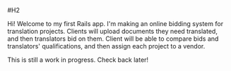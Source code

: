 <!-- # README

This README would normally document whatever steps are necessary to get the
application up and running.

Things you may want to cover:

* Ruby version

* System dependencies

* Configuration

* Database creation

* Database initialization

* How to run the test suite

* Services (job queues, cache servers, search engines, etc.)

* Deployment instructions

* ... -->

#H2

Hi! Welcome to my first Rails app. I'm making an online 
bidding system for translation projects. Clients will upload 
documents they need translated, and then translators 
bid on them. Client will be able to compare bids and translators' 
qualifications, and then assign each project to a vendor.

This is still a work in progress. Check back later!
